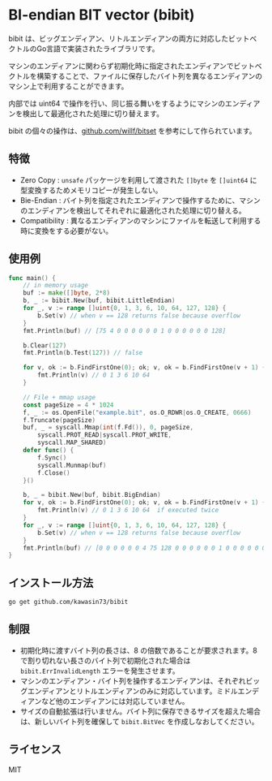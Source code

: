 # BI-endian BIT vector (bibit)

bibit は、ビッグエンディアン、リトルエンディアンの両方に対応したビットベクトルのGo言語で実装されたライブラリです。

マシンのエンディアンに関わらず初期化時に指定されたエンディアンでビットベクトルを構築することで、ファイルに保存したバイト列を異なるエンディアンのマシン上で利用することができます。

内部では uint64 で操作を行い、同じ振る舞いをするようにマシンのエンディアンを検出して最適化された処理に切り替えます。

bibit の個々の操作は、[github.com/willf/bitset](https://github.com/willf/bitset) を参考にして作られています。

## 特徴

- Zero Copy : `unsafe` パッケージを利用して渡された `[]byte` を `[]uint64` に型変換するためメモリコピーが発生しない。
- Bie-Endian : バイト列を指定されたエンディアンで操作するために、マシンのエンディアンを検出してそれぞれに最適化された処理に切り替える。
- Compatibility : 異なるエンディアンのマシンにファイルを転送して利用する時に変換をする必要がない。

## 使用例

```go
func main() {
	// in memory usage
	buf := make([]byte, 2*8)
	b, _ := bibit.New(buf, bibit.LittleEndian)
	for _, v := range []uint{0, 1, 3, 6, 10, 64, 127, 128} {
		b.Set(v) // when v == 128 returns false because overflow
	}
	fmt.Println(buf) // [75 4 0 0 0 0 0 0 1 0 0 0 0 0 0 128]

	b.Clear(127)
	fmt.Println(b.Test(127)) // false

	for v, ok := b.FindFirstOne(0); ok; v, ok = b.FindFirstOne(v + 1) {
		fmt.Println(v) // 0 1 3 6 10 64
	}

	// File + mmap usage
	const pageSize = 4 * 1024
	f, _ := os.OpenFile("example.bit", os.O_RDWR|os.O_CREATE, 0666)
	f.Truncate(pageSize)
	buf, _ = syscall.Mmap(int(f.Fd()), 0, pageSize,
		syscall.PROT_READ|syscall.PROT_WRITE,
		syscall.MAP_SHARED)
	defer func() {
		f.Sync()
		syscall.Munmap(buf)
		f.Close()
	}()

	b, _ = bibit.New(buf, bibit.BigEndian)
	for v, ok := b.FindFirstOne(0); ok; v, ok = b.FindFirstOne(v + 1) {
		fmt.Println(v) // 0 1 3 6 10 64  if executed twice
	}
	for _, v := range []uint{0, 1, 3, 6, 10, 64, 127, 128} {
		b.Set(v) // when v == 128 returns false because overflow
	}
	fmt.Println(buf) // [0 0 0 0 0 0 4 75 128 0 0 0 0 0 0 1 0 0 0 0 0 0 0 1 0 0 0 0 ....
}
```

## インストール方法

```bash
go get github.com/kawasin73/bibit
```

## 制限

- 初期化時に渡すバイト列の長さは、8 の倍数であることが要求されます。8 で割り切れない長さのバイト列で初期化された場合は `bibit.ErrInvalidLength` エラーを発生させます。
- マシンのエンディアン・バイト列を操作するエンディアンは、それぞれビッグエンディアンとリトルエンディアンのみに対応しています。ミドルエンディアンなど他のエンディアンには対応していません。
- サイズの自動拡張は行いません。バイト列に保存できるサイズを超えた場合は、新しいバイト列を確保して `bibit.BitVec` を作成しなおしてください。

## ライセンス

MIT
